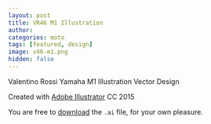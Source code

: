 ```yaml
---
layout: post
title: VR46 M1 Illustration
author:
categories: moto
tags: [featured, design]
image: v46-m1.png
hidden: false
---
```


Valentino Rossi Yamaha M1 Illustration Vector Design  

Created with [Adobe Illustrator](http://www.adobe.com/products/illustrator.html) CC 2015

You are free to [download](/public/downloads/v46-m1.ai) the `.ai` file, for your own pleasure.

